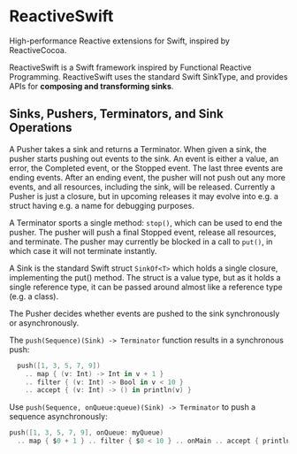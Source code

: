 ReactiveSwift
=============

High-performance Reactive extensions for Swift, inspired by ReactiveCocoa.

ReactiveSwift is a Swift framework inspired by Functional Reactive
Programming. ReactiveSwift uses the standard Swift SinkType, and provides APIs for
**composing and transforming sinks**.

## Sinks, Pushers, Terminators, and Sink Operations

A Pusher takes a sink and returns a Terminator. When given a sink, the pusher starts pushing
out events to the sink. An event is either a value, an error, the Completed event, or the
Stopped event. The last three events are ending events. After an ending event, the pusher
will not push out any more events, and all resources, including the sink, will be
released. Currently a Pusher is just a closure, but in upcoming releases it may evolve
into e.g. a struct having e.g. a name for debugging purposes.

A Terminator sports a single method: `stop()`, which can be used to end the pusher. The
pusher will push a final Stopped event, release all resources, and terminate. The pusher
may currently be blocked in a call to `put()`, in which case it will not terminate
instantly.

A Sink is the standard Swift struct `SinkOf<T>` which holds a single closure, implementing
the put() method. The struct is a value type, but as it holds a single reference type,
it can be passed around almost like a reference type (e.g. a class).

The Pusher decides whether events are pushed to the sink synchronously or asynchronously.

The `push(Sequence)(Sink) -> Terminator` function results in a synchronous push:

```swift
  push([1, 3, 5, 7, 9])
    .. map { (v: Int) -> Int in v + 1 }
    .. filter { (v: Int) -> Bool in v < 10 }
    .. accept { (v: Int) -> () in println(v) }
```

Use `push(Sequence, onQueue:queue)(Sink) -> Terminator` to push a sequence asynchronously:

```swift
push([1, 3, 5, 7, 9], onQueue: myQueue)
  .. map { $0 + 1 } .. filter { $0 < 10 } .. onMain .. accept { println($0) }
```

